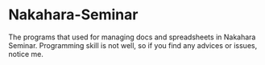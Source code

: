 # Nakahara-Seminar

The programs that used for managing docs and spreadsheets in Nakahara Seminar.
Programming skill is not well, so if you find any advices or issues, notice me.

